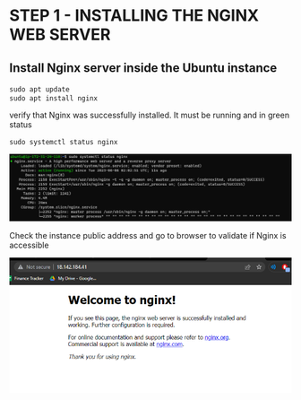 # STEP 1 - INSTALLING THE NGINX WEB SERVER
## Install Nginx server inside the Ubuntu instance
```
sudo apt update
sudo apt install nginx
```
verify that Nginx was successfully installed. It must be running and in green status
```
sudo systemctl status nginx
```
![Nginx running](./images/Nginx%20running.png)

Check the instance public address and go to browser to validate if Nginx is accessible

![Nginx browser](./images/Nginx%20browser.png)